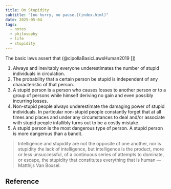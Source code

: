 ```yaml
---
title: On Stupidity
subtitle: "[no hurry, no pause.](index.html)"
date: 2025-05-04
tags:
  - notes
  - philosophy
  - life
  - stupidity
---
```


The basic laws assert that (@cipollaBasicLawsHuman2019 [])

1.  Always and inevitably everyone underestimates the number of stupid individuals in circulation. 
2.  The probability that a certain person be stupid is independent of any characteristic of that person.
3.  A stupid person is a person who causes losses to another person or to a group of persons while himself deriving no gain and even possibly incurring losses.
4.  Non-stupid people always underestimate the damaging power of stupid individuals. In particular non-stupid people constantly forget that at all times and places and under any circumstances to deal and/or associate with stupid people infallibly turns out to be a costly mistake.
5.  A stupid person is the most dangerous type of person. A stupid person is more dangerous than a bandit.

> Intelligence and stupidity are not the opposite of one another, nor is stupidity the lack of intelligence, but intelligence is the product, more or less unsuccessful, of a continuous series of attempts to dominate, or escape, the stupidity that constitutes everything that is human — Matthijs Van Boxsel.

## Reference